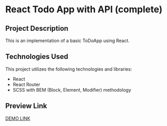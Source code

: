 # React Todo App with API (complete)

## Project Description
This is an implementation of a basic ToDoApp using React.

## Technologies Used
This project utilizes the following technologies and libraries:
- React
- React Router
- SCSS with BEM (Block, Element, Modifier) methodology

## Preview Link
[DEMO LINK](https://ydashko.github.io/toDoApp-Vite/)


